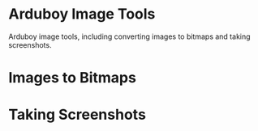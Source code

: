 # Arduboy Image Tools
Arduboy image tools, including converting images to bitmaps and taking screenshots.

# Images to Bitmaps

# Taking Screenshots
